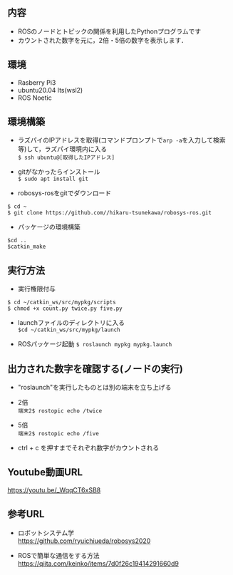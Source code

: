 ## 内容
* ROSのノードとトピックの関係を利用したPythonプログラムです
* カウントされた数字を元に，2倍・5倍の数字を表示します．

## 環境
* Rasberry Pi3 
* ubuntu20.04 lts(wsl2)  
* ROS Noetic

## 環境構築 

* ラズパイのIPアドレスを取得(コマンドプロンプトで`arp -a`を入力して検索等)して，ラズパイ環境内に入る  
`$ ssh ubuntu@[取得したIPアドレス] ` 

* gitがなかったらインストール  
`$ sudo apt install git`  

* robosys-rosをgitでダウンロード  
```
$ cd ~
$ git clone https://github.com//hikaru-tsunekawa/robosys-ros.git
```

* パッケージの環境構築  
```
$cd ..  
$catkin_make 
```

## 実行方法  
 
* 実行権限付与  
```
$ cd ~/catkin_ws/src/mypkg/scripts
$ chmod +x count.py twice.py five.py
```

* launchファイルのディレクトリに入る  
`$cd ~/catkin_ws/src/mypkg/launch` 

* ROSパッケージ起動 
`$ roslaunch mypkg mypkg.launch` 

## 出力された数字を確認する(ノードの実行)

* "roslaunch"を実行したものとは別の端末を立ち上げる

* 2倍  
`端末2$ rostopic echo /twice`

* 5倍  
`端末2$ rostopic echo /five`

* ctrl + c を押すまでそれぞれ数字がカウントされる

## Youtube動画URL
https://youtu.be/_WqqCT6xSB8

## 参考URL

* ロボットシステム学  
https://github.com/ryuichiueda/robosys2020

* ROSで簡単な通信をする方法  
https://qiita.com/keinko/items/7d0f26c19414291660d9
